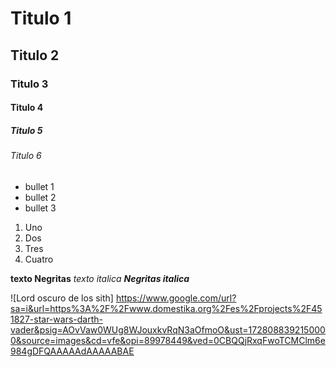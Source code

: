 # Titulo 1 
## Titulo 2
### Titulo 3
#### Titulo 4
##### Titulo 5
###### Titulo 6

* bullet 1
* bullet 2
* bullet 3

1. Uno
2. Dos
3. Tres
4. Cuatro

**texto Negritas**
_texto italica_
***Negritas italica***

![Lord oscuro de los sith]
https://www.google.com/url?sa=i&url=https%3A%2F%2Fwww.domestika.org%2Fes%2Fprojects%2F451827-star-wars-darth-vader&psig=AOvVaw0WUg8WJouxkvRqN3aOfmoO&ust=1728088392150000&source=images&cd=vfe&opi=89978449&ved=0CBQQjRxqFwoTCMClm6e984gDFQAAAAAdAAAAABAE
